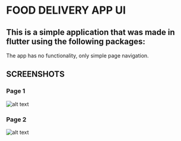# FOOD DELIVERY APP UI

This is a simple application that was made in flutter using the following packages:
-

The app has no functionality, only simple page navigation.

## SCREENSHOTS

### Page 1
![alt text](https://i.imgur.com/aHiOa2g.jpg)

### Page 2
![alt text](https://i.imgur.com/U0lzD7V.jpg)
